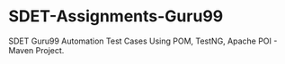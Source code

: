 # SDET-Assignments-Guru99
SDET Guru99 Automation Test Cases Using POM, TestNG, Apache POI - Maven Project.
